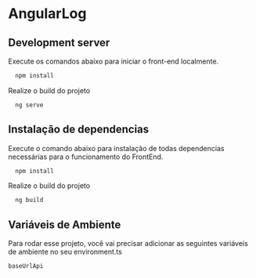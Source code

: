 # AngularLog


## Development server
Execute os comandos abaixo para iniciar o front-end localmente.
```bash
  npm install
```
Realize o build do projeto

```bash
  ng serve
```
## Instalação de dependencias

Execute o comando abaixo para instalação de todas dependencias necessárias para o funcionamento do FrontEnd.

```bash
  npm install
```
Realize o build do projeto

```bash
  ng build
```
## Variáveis de Ambiente

Para rodar esse projeto, você vai precisar adicionar as seguintes variáveis de ambiente no seu environment.ts

`baseUrlApi`

